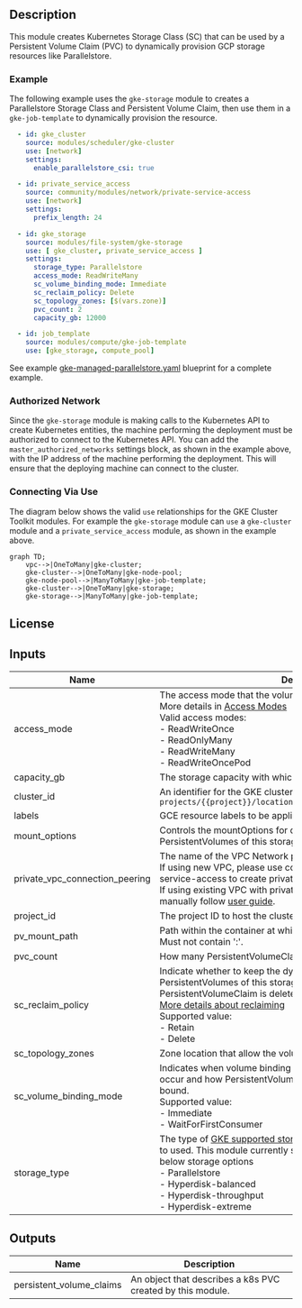 ## Description

This module creates Kubernetes Storage Class (SC) that can be used by a Persistent Volume Claim (PVC)
to dynamically provision GCP storage resources like Parallelstore.

### Example

The following example uses the `gke-storage` module to creates a Parallelstore Storage Class and Persistent Volume Claim,
then use them in a `gke-job-template` to dynamically provision the resource.

```yaml
  - id: gke_cluster
    source: modules/scheduler/gke-cluster
    use: [network]
    settings:
      enable_parallelstore_csi: true

  - id: private_service_access
    source: community/modules/network/private-service-access
    use: [network]
    settings:
      prefix_length: 24

  - id: gke_storage
    source: modules/file-system/gke-storage
    use: [ gke_cluster, private_service_access ]
    settings:
      storage_type: Parallelstore
      access_mode: ReadWriteMany
      sc_volume_binding_mode: Immediate
      sc_reclaim_policy: Delete
      sc_topology_zones: [$(vars.zone)]
      pvc_count: 2
      capacity_gb: 12000

  - id: job_template
    source: modules/compute/gke-job-template
    use: [gke_storage, compute_pool]
```

See example
[gke-managed-parallelstore.yaml](../../../examples/README.md#gke-managed-parallelstoreyaml--) blueprint
for a complete example.

### Authorized Network

Since the `gke-storage` module is making calls to the Kubernetes API
to create Kubernetes entities, the machine performing the deployment must be
authorized to connect to the Kubernetes API. You can add the
`master_authorized_networks` settings block, as shown in the example above, with
the IP address of the machine performing the deployment. This will ensure that
the deploying machine can connect to the cluster.

### Connecting Via Use

The diagram below shows the valid `use` relationships for the GKE Cluster Toolkit
modules. For example the `gke-storage` module can `use` a
`gke-cluster` module and a `private_service_access` module, as shown in the example above.

```mermaid
graph TD;
    vpc-->|OneToMany|gke-cluster;
    gke-cluster-->|OneToMany|gke-node-pool;
    gke-node-pool-->|ManyToMany|gke-job-template;
    gke-cluster-->|OneToMany|gke-storage;
    gke-storage-->|ManyToMany|gke-job-template;
```

## License

<!-- BEGINNING OF PRE-COMMIT-TERRAFORM DOCS HOOK -->
## Inputs

| Name | Description | Type | Default | Required |
|------|-------------|------|---------|:--------:|
| access\_mode | The access mode that the volume can be mounted to the host/pod. More details in [Access Modes](https://kubernetes.io/docs/concepts/storage/persistent-volumes/#access-modes)<br>Valid access modes:<br>- ReadWriteOnce<br>- ReadOnlyMany<br>- ReadWriteMany<br>- ReadWriteOncePod | `string` | n/a | yes |
| capacity\_gb | The storage capacity with which to create the persistent volume. | `number` | n/a | yes |
| cluster\_id | An identifier for the GKE cluster in the format `projects/{{project}}/locations/{{location}}/clusters/{{cluster}}` | `string` | n/a | yes |
| labels | GCE resource labels to be applied to resources. Key-value pairs. | `map(string)` | n/a | yes |
| mount\_options | Controls the mountOptions for dynamically provisioned PersistentVolumes of this storage class. | `string` | `null` | no |
| private\_vpc\_connection\_peering | The name of the VPC Network peering connection.<br>If using new VPC, please use community/modules/network/private-service-access to create private-service-access and<br>If using existing VPC with private-service-access enabled, set this manually follow [user guide](https://cloud.google.com/parallelstore/docs/vpc). | `string` | `null` | no |
| project\_id | The project ID to host the cluster in. | `string` | n/a | yes |
| pv\_mount\_path | Path within the container at which the volume should be mounted. Must not contain ':'. | `string` | `"/data"` | no |
| pvc\_count | How many PersistentVolumeClaims that will be created | `number` | `1` | no |
| sc\_reclaim\_policy | Indicate whether to keep the dynamically provisioned PersistentVolumes of this storage class after the bound PersistentVolumeClaim is deleted.<br>[More details about reclaiming](https://kubernetes.io/docs/concepts/storage/persistent-volumes/#reclaiming)<br>Supported value:<br>- Retain<br>- Delete | `string` | n/a | yes |
| sc\_topology\_zones | Zone location that allow the volumes to be dynamically provisioned. | `list(string)` | `null` | no |
| sc\_volume\_binding\_mode | Indicates when volume binding and dynamic provisioning should occur and how PersistentVolumeClaims should be provisioned and bound.<br>Supported value:<br>- Immediate<br>- WaitForFirstConsumer | `string` | `"WaitForFirstConsumer"` | no |
| storage\_type | The type of [GKE supported storage options](https://cloud.google.com/kubernetes-engine/docs/concepts/storage-overview)<br>to used. This module currently support dynamic provisioning for the below storage options<br>- Parallelstore<br>- Hyperdisk-balanced<br>- Hyperdisk-throughput<br>- Hyperdisk-extreme | `string` | n/a | yes |

## Outputs

| Name | Description |
|------|-------------|
| persistent\_volume\_claims | An object that describes a k8s PVC created by this module. |

<!-- END OF PRE-COMMIT-TERRAFORM DOCS HOOK -->
